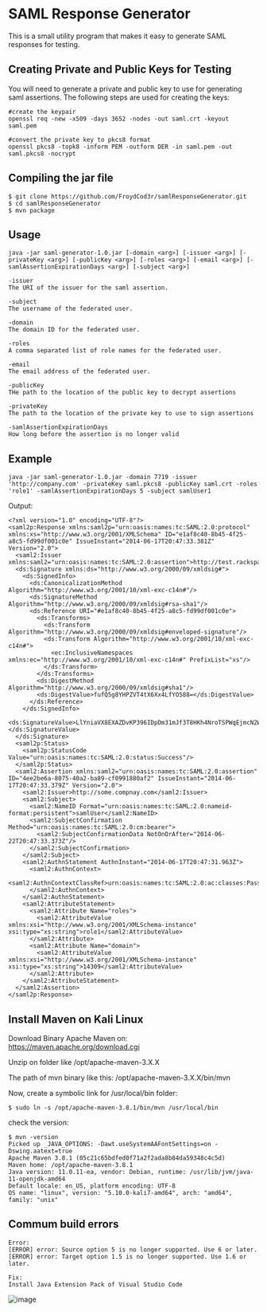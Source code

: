 SAML Response Generator
=============================================

This is a small utility program that makes it easy to generate SAML responses for testing.

Creating Private and Public Keys for Testing
--------------------------------------------

You will need to generate a private and public key to use for generating saml assertions. The following steps are used for creating the keys:
```
#create the keypair
openssl req -new -x509 -days 3652 -nodes -out saml.crt -keyout saml.pem

#convert the private key to pkcs8 format
openssl pkcs8 -topk8 -inform PEM -outform DER -in saml.pem -out saml.pkcs8 -nocrypt
```

Compiling the jar file
--------------------------------------------
```
$ git clone https://github.com/FroydCod3r/samlResponseGenerator.git
$ cd samlResponseGenerator
$ mvn package
```

Usage
--------------------------------------------
```
java -jar saml-generator-1.0.jar [-domain <arg>] [-issuer <arg>] [-privateKey <arg>] [-publicKey <arg>] [-roles <arg>] [-email <arg>] [-samlAssertionExpirationDays <arg>] [-subject <arg>]
```

```
-issuer
The URI of the issuer for the saml assertion.

-subject
The username of the federated user.

-domain
The domain ID for the federated user.

-roles
A comma separated list of role names for the federated user.

-email
The email address of the federated user.

-publicKey
THe path to the location of the public key to decrypt assertions

-privateKey
The path to the location of the private key to use to sign assertions

-samlAssertionExpirationDays
How long before the assertion is no longer valid
```

Example
--------------------------------------------
```
java -jar saml-generator-1.0.jar -domain 7719 -issuer 'http://company.com' -privateKey saml.pkcs8 -publicKey saml.crt -roles 'role1' -samlAssertionExpirationDays 5 -subject samlUser1
```

Output:
```
<?xml version="1.0" encoding="UTF-8"?>
<saml2p:Response xmlns:saml2p="urn:oasis:names:tc:SAML:2.0:protocol" xmlns:xs="http://www.w3.org/2001/XMLSchema" ID="e1af8c40-8b45-4f25-a8c5-fd99df001c0e" IssueInstant="2014-06-17T20:47:33.381Z" Version="2.0">
  <saml2:Issuer xmlns:saml2="urn:oasis:names:tc:SAML:2.0:assertion">http://test.rackspace.com</saml2:Issuer>
  <ds:Signature xmlns:ds="http://www.w3.org/2000/09/xmldsig#">
    <ds:SignedInfo>
      <ds:CanonicalizationMethod Algorithm="http://www.w3.org/2001/10/xml-exc-c14n#"/>
      <ds:SignatureMethod Algorithm="http://www.w3.org/2000/09/xmldsig#rsa-sha1"/>
      <ds:Reference URI="#e1af8c40-8b45-4f25-a8c5-fd99df001c0e">
        <ds:Transforms>
          <ds:Transform Algorithm="http://www.w3.org/2000/09/xmldsig#enveloped-signature"/>
          <ds:Transform Algorithm="http://www.w3.org/2001/10/xml-exc-c14n#">
            <ec:InclusiveNamespaces xmlns:ec="http://www.w3.org/2001/10/xml-exc-c14n#" PrefixList="xs"/>
          </ds:Transform>
        </ds:Transforms>
        <ds:DigestMethod Algorithm="http://www.w3.org/2000/09/xmldsig#sha1"/>
        <ds:DigestValue>fufQ5g8YHPZVT4tX6Xx4LfYO588=</ds:DigestValue>
      </ds:Reference>
    </ds:SignedInfo>
    <ds:SignatureValue>LlYniaVX8EXAZDvKP396IDpDm31mJf3T8HKh4NroTSPWqEjmcN2Wj32QBjSCpzXtE7bhVoRIQQRDRWzAbMjR0gjuy6NK0z1vBQDi4iwuRM6Y+sgsDAqB9wT4h4yi6J7cjnUdNi83VRVYF3F7zVjCq//mDQVkyp+rkhC0Lkxe2kM=</ds:SignatureValue>
  </ds:Signature>
  <saml2p:Status>
    <saml2p:StatusCode Value="urn:oasis:names:tc:SAML:2.0:status:Success"/>
  </saml2p:Status>
  <saml2:Assertion xmlns:saml2="urn:oasis:names:tc:SAML:2.0:assertion" ID="4ee2be6a-8075-40a2-ba89-cf0991880af2" IssueInstant="2014-06-17T20:47:33.379Z" Version="2.0">
    <saml2:Issuer>http://some.compnay.com</saml2:Issuer>
    <saml2:Subject>
      <saml2:NameID Format="urn:oasis:names:tc:SAML:2.0:nameid-format:persistent">samlUser</saml2:NameID>
      <saml2:SubjectConfirmation Method="urn:oasis:names:tc:SAML:2.0:cm:bearer">
        <saml2:SubjectConfirmationData NotOnOrAfter="2014-06-22T20:47:33.373Z"/>
      </saml2:SubjectConfirmation>
    </saml2:Subject>
    <saml2:AuthnStatement AuthnInstant="2014-06-17T20:47:31.963Z">
      <saml2:AuthnContext>
        <saml2:AuthnContextClassRef>urn:oasis:names:tc:SAML:2.0:ac:classes:PasswordProtectedTransport</saml2:AuthnContextClassRef>
      </saml2:AuthnContext>
    </saml2:AuthnStatement>
    <saml2:AttributeStatement>
      <saml2:Attribute Name="roles">
        <saml2:AttributeValue xmlns:xsi="http://www.w3.org/2001/XMLSchema-instance" xsi:type="xs:string">role1</saml2:AttributeValue>
      </saml2:Attribute>
      <saml2:Attribute Name="domain">
        <saml2:AttributeValue xmlns:xsi="http://www.w3.org/2001/XMLSchema-instance" xsi:type="xs:string">14309</saml2:AttributeValue>
      </saml2:Attribute>
    </saml2:AttributeStatement>
  </saml2:Assertion>
</saml2p:Response>
```
Install Maven on Kali Linux
--------------------------------------------

Download Binary Apache Maven on: https://maven.apache.org/download.cgi

Unzip on folder like /opt/apache-maven-3.X.X

The path of mvn binary like this: 
/opt/apache-maven-3.X.X/bin/mvn

Now, create a symbolic link for /usr/local/bin folder:
```
$ sudo ln -s /opt/apache-maven-3.8.1/bin/mvn /usr/local/bin
```

check the version:
```
$ mvn -version
Picked up _JAVA_OPTIONS: -Dawt.useSystemAAFontSettings=on -Dswing.aatext=true
Apache Maven 3.8.1 (05c21c65bdfed0f71a2f2ada8b84da59348c4c5d)
Maven home: /opt/apache-maven-3.8.1
Java version: 11.0.11-ea, vendor: Debian, runtime: /usr/lib/jvm/java-11-openjdk-amd64
Default locale: en_US, platform encoding: UTF-8
OS name: "linux", version: "5.10.0-kali7-amd64", arch: "amd64", family: "unix"
```

Commum build errors
--------------------------------------------
```
Error:
[ERROR] error: Source option 5 is no longer supported. Use 6 or later.
[ERROR] error: Target option 1.5 is no longer supported. Use 1.6 or later.

Fix:
Install Java Extension Pack of Visual Studio Code
```

![image](https://user-images.githubusercontent.com/9803476/120085958-944d4f80-c0aa-11eb-8ce0-f47266fa3aed.png)
